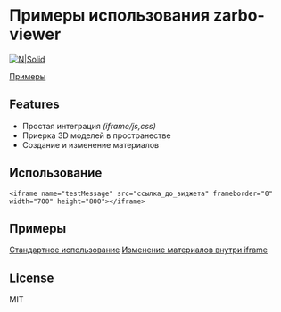 # Примеры использования zarbo-viewer

[![N|Solid](https://api.zarbo.tech/static/zarbo/zarbo-logo-min.png)](https://zarbo.tech)

[Примеры](#Примеры)

## Features

- Простая интеграция _(iframe/js,css)_
- Приерка 3D моделей в пространестве
- Создание и изменение материалов


## Использование

```
<iframe name="testMessage" src="ссылка_до_виджета" frameborder="0" width="700" height="800"></iframe>
```


## Примеры

[Стандартное использование](https://github.com/zarbo-tech/zarbo-viewer-examples/blob/main/iframe.html)
[Изменение материалов внутри iframe](https://github.com/zarbo-tech/zarbo-viewer-examples/blob/main/iframe-change-material.html)

## License

MIT

